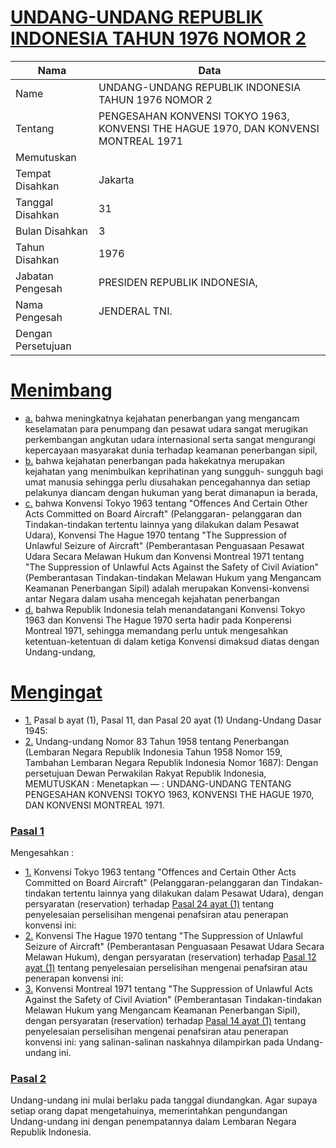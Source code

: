 # [UNDANG-UNDANG REPUBLIK INDONESIA TAHUN 1976 NOMOR 2](http://example.org/legal/peraturan/uu/1976/2)

| Nama | Data |
| ------ | ----- |
|Name|UNDANG-UNDANG REPUBLIK INDONESIA TAHUN 1976 NOMOR 2|
|Tentang| PENGESAHAN KONVENSI TOKYO 1963, KONVENSI THE HAGUE 1970, DAN KONVENSI MONTREAL 1971|
|Memutuskan||
|Tempat Disahkan|Jakarta|
|Tanggal Disahkan|31|
|Bulan Disahkan|3|
|Tahun Disahkan|1976|
|Jabatan Pengesah|PRESIDEN REPUBLIK INDONESIA,|
|Nama Pengesah|JENDERAL TNI.|
|Dengan Persetujuan||
# [Menimbang](http://example.org/legal/peraturan/uu/1976/2/menimbang)

* [a.](http://example.org/legal/peraturan/uu/1976/2/menimbang/huruf/a) bahwa meningkatnya kejahatan penerbangan yang mengancam keselamatan para penumpang dan pesawat udara sangat merugikan perkembangan angkutan udara internasional serta sangat mengurangi kepercayaan masyarakat dunia terhadap keamanan penerbangan sipil,
* [b.](http://example.org/legal/peraturan/uu/1976/2/menimbang/huruf/b) bahwa kejahatan penerbangan pada hakekatnya merupakan kejahatan yang menimbulkan keprihatinan yang sungguh- sungguh bagi umat manusia sehingga perlu diusahakan pencegahannya dan setiap pelakunya diancam dengan hukuman yang berat dimanapun ia berada,
* [c.](http://example.org/legal/peraturan/uu/1976/2/menimbang/huruf/c) bahwa Konvensi Tokyo 1963 tentang "Offences And Certain Other Acts Committed on Board Aircraft" (Pelanggaran- pelanggaran dan Tindakan-tindakan tertentu lainnya yang dilakukan dalam Pesawat Udara), Konvensi The Hague 1970 tentang "The Suppression of Unlawful Seizure of Aircraft" (Pemberantasan Penguasaan Pesawat Udara Secara Melawan Hukum dan Konvensi Montreal 1971 tentang "The Suppression of Unlawful Acts Against the Safety of Civil Aviation" (Pemberantasan Tindakan-tindakan Melawan Hukum yang Mengancam Keamanan Penerbangan Sipil) adalah merupakan Konvensi-konvensi antar Negara dalam usaha mencegah kejahatan penerbangan
* [d.](http://example.org/legal/peraturan/uu/1976/2/menimbang/huruf/d) bahwa Republik Indonesia telah menandatangani Konvensi Tokyo 1963 dan Konvensi The Hague 1970 serta hadir pada Konperensi Montreal 1971, sehingga memandang perlu untuk mengesahkan ketentuan-ketentuan di dalam ketiga Konvensi dimaksud diatas dengan Undang-undang,
# [Mengingat](http://example.org/legal/peraturan/uu/1976/2/mengingat)

* [1.](http://example.org/legal/peraturan/uu/1976/2/mengingat/huruf/0001) Pasal b ayat (1), Pasal 11, dan Pasal 20 ayat (1) Undang-Undang Dasar 1945:
* [2.](http://example.org/legal/peraturan/uu/1976/2/mengingat/huruf/0002) Undang-undang Nomor 83 Tahun 1958 tentang Penerbangan (Lembaran Negara Republik Indonesia Tahun 1958 Nomor 159, Tambahan Lembaran Negara Republik Indonesia Nomor 1687): Dengan persetujuan Dewan Perwakilan Rakyat Republik Indonesia, MEMUTUSKAN : Menetapkan — : UNDANG-UNDANG TENTANG PENGESAHAN KONVENSI TOKYO 1963, KONVENSI THE HAGUE 1970, DAN KONVENSI MONTREAL 1971.

### [Pasal 1](http://example.org/legal/peraturan/uu/1976/2/pasal/0001)
Mengesahkan :
* [1.](http://example.org/legal/peraturan/uu/1976/2/pasal/0001/versi/19760331/huruf/0001) Konvensi Tokyo 1963 tentang "Offences and Certain Other Acts Committed on Board Aircraft" (Pelanggaran-pelanggaran dan Tindakan- tindakan tertentu lainnya yang dilakukan dalam Pesawat Udara), dengan persyaratan (reservation) terhadap [Pasal 24 ayat (1)](http://example.org/legal/peraturan/uu/1976/2/pasal/0001/versi/19760331/ayat/0001) tentang penyelesaian perselisihan mengenai penafsiran atau penerapan konvensi ini:
* [2.](http://example.org/legal/peraturan/uu/1976/2/pasal/0001/versi/19760331/huruf/0002) Konvensi The Hague 1970 tentang "The Suppression of Unlawful Seizure of Aircraft" (Pemberantasan Penguasaan Pesawat Udara Secara Melawan Hukum), dengan persyaratan (reservation) terhadap [Pasal 12 ayat (1)](http://example.org/legal/peraturan/uu/1976/2/pasal/0001/versi/19760331/ayat/0001) tentang penyelesaian perselisihan mengenai penafsiran atau penerapan konvensi ini:
* [3.](http://example.org/legal/peraturan/uu/1976/2/pasal/0001/versi/19760331/huruf/0003) Konvensi Montreal 1971 tentang "The Suppression of Unlawful Acts Against the Safety of Civil Aviation" (Pemberantasan Tindakan-tindakan Melawan Hukum yang Mengancam Keamanan Penerbangan Sipil), dengan persyaratan (reservation) terhadap [Pasal 14 ayat (1)](http://example.org/legal/peraturan/uu/1976/2/pasal/0001/versi/19760331/ayat/0001) tentang penyelesaian perselisihan mengenai penafsiran atau penerapan konvensi ini: yang salinan-salinan naskahnya dilampirkan pada Undang-undang ini.


### [Pasal 2](http://example.org/legal/peraturan/uu/1976/2/pasal/0002)
Undang-undang ini mulai berlaku pada tanggal diundangkan. Agar supaya setiap orang dapat mengetahuinya, memerintahkan pengundangan Undang-undang ini dengan penempatannya dalam Lembaran Negara Republik Indonesia.
